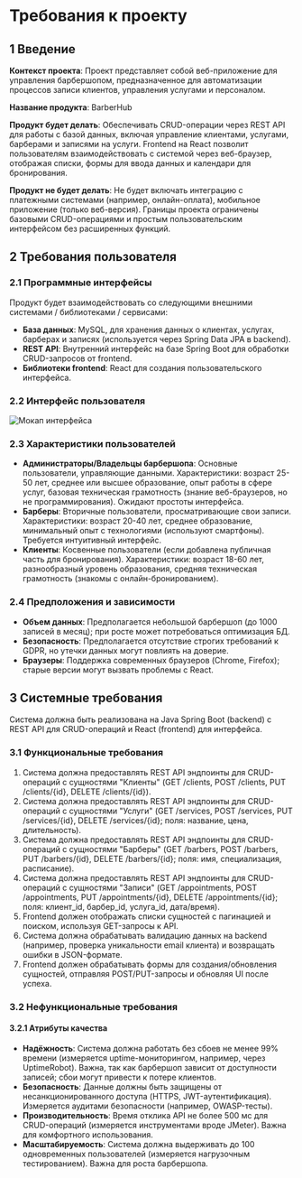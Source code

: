 # Требования к проекту

## 1 Введение

**Контекст проекта**: Проект представляет собой веб-приложение для управления барбершопом, предназначенное для автоматизации процессов записи клиентов, управления услугами и персоналом.

**Название продукта**: BarberHub

**Продукт будет делать**: Обеспечивать CRUD-операции через REST API для работы с базой данных, включая управление клиентами, услугами, барберами и записями на услуги. Frontend на React позволит пользователям взаимодействовать с системой через веб-браузер, отображая списки, формы для ввода данных и календари для бронирования.

**Продукт не будет делать**: Не будет включать интеграцию с платежными системами (например, онлайн-оплата), мобильное приложение (только веб-версия). Границы проекта ограничены базовыми CRUD-операциями и простым пользовательским интерфейсом без расширенных функций.

## 2 Требования пользователя

### 2.1 Программные интерфейсы

Продукт будет взаимодействовать со следующими внешними системами / библиотеками / сервисами:
- **База данных**: MySQL, для хранения данных о клиентах, услугах, барберах и записях (используется через Spring Data JPA в backend).
- **REST API**: Внутренний интерфейс на базе Spring Boot для обработки CRUD-запросов от frontend.
- **Библиотеки frontend**: React для создания пользовательского интерфейса.

### 2.2 Интерфейс пользователя

![Мокап интерфейса](images/ztrpo_mockup)

### 2.3 Характеристики пользователей

- **Администраторы/Владельцы барбершопа**: Основные пользователи, управляющие данными. Характеристики: возраст 25-50 лет, среднее или высшее образование, опыт работы в сфере услуг, базовая техническая грамотность (знание веб-браузеров, но не программирования). Ожидают простоты интерфейса.
- **Барберы**: Вторичные пользователи, просматривающие свои записи. Характеристики: возраст 20-40 лет, среднее образование, минимальный опыт с технологиями (используют смартфоны). Требуется интуитивный интерфейс.
- **Клиенты**: Косвенные пользователи (если добавлена публичная часть для бронирования). Характеристики: возраст 18-60 лет, разнообразный уровень образования, средняя техническая грамотность (знакомы с онлайн-бронированием).

### 2.4 Предположения и зависимости

- **Объем данных**: Предполагается небольшой барбершоп (до 1000 записей в месяц); при росте может потребоваться оптимизация БД.
- **Безопасность**: Предполагается отсутствие строгих требований к GDPR, но утечки данных могут повлиять на доверие.
- **Браузеры**: Поддержка современных браузеров (Chrome, Firefox); старые версии могут вызвать проблемы с React.

## 3 Системные требования

Система должна быть реализована на Java Spring Boot (backend) с REST API для CRUD-операций и React (frontend) для интерфейса.

### 3.1 Функциональные требования

1. Система должна предоставлять REST API эндпоинты для CRUD-операций с сущностями "Клиенты" (GET /clients, POST /clients, PUT /clients/{id}, DELETE /clients/{id}).
2. Система должна предоставлять REST API эндпоинты для CRUD-операций с сущностями "Услуги" (GET /services, POST /services, PUT /services/{id}, DELETE /services/{id}; поля: название, цена, длительность).
3. Система должна предоставлять REST API эндпоинты для CRUD-операций с сущностями "Барберы" (GET /barbers, POST /barbers, PUT /barbers/{id}, DELETE /barbers/{id}; поля: имя, специализация, расписание).
4. Система должна предоставлять REST API эндпоинты для CRUD-операций с сущностями "Записи" (GET /appointments, POST /appointments, PUT /appointments/{id}, DELETE /appointments/{id}; поля: клиент_id, барбер_id, услуга_id, дата/время).
5. Frontend должен отображать списки сущностей с пагинацией и поиском, используя GET-запросы к API.
6. Система должна обрабатывать валидацию данных на backend (например, проверка уникальности email клиента) и возвращать ошибки в JSON-формате.
7. Frontend должен обрабатывать формы для создания/обновления сущностей, отправляя POST/PUT-запросы и обновляя UI после успеха.

### 3.2 Нефункциональные требования

#### 3.2.1 Атрибуты качества

- **Надёжность**: Система должна работать без сбоев не менее 99% времени (измеряется uptime-мониторингом, например, через UptimeRobot). Важна, так как барбершоп зависит от доступности записей; сбои могут привести к потере клиентов.
- **Безопасность**: Данные должны быть защищены от несанкционированного доступа (HTTPS, JWT-аутентификация). Измеряется аудитами безопасности (например, OWASP-тесты).
- **Производительность**: Время отклика API не более 500 мс для CRUD-операций (измеряется инструментами вроде JMeter). Важна для комфортного использования.
- **Масштабируемость**: Система должна выдерживать до 100 одновременных пользователей (измеряется нагрузочным тестированием). Важна для роста барбершопа.
